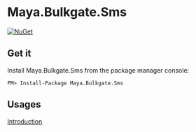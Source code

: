 # Maya.Bulkgate.Sms

[![NuGet](https://img.shields.io/nuget/v/Maya.Bulkgate.Sms.svg)](https://www.nuget.org/packages/Maya.Bulkgate.Sms)

## Get it

Install Maya.Bulkgate.Sms from the package manager console:

```
PM> Install-Package Maya.Bulkgate.Sms
```


## Usages
[Introduction](https://mayaleh.github.io/Maya.Bulkgate.Sms/articles/intro.html)